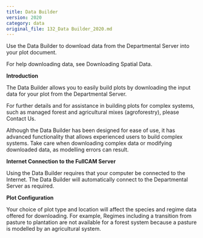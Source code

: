 ```yaml
---
title: Data Builder
version: 2020
category: data
original_file: 132_Data Builder_2020.md
---
```


Use the Data Builder to download data from the Departmental Server into your plot document.

For help downloading data, see Downloading Spatial Data.

**Introduction**

The Data Builder allows you to easily build plots by downloading the input data for your plot from the Departmental Server.

For further details and for assistance in building plots for complex systems, such as managed forest and agricultural mixes (agroforestry), please Contact Us.

Although the Data Builder has been designed for ease of use, it has advanced functionality that allows experienced users to build complex systems. Take care when downloading complex data or modifying downloaded data, as modelling errors can result.

**Internet Connection to the FullCAM Server**

Using the Data Builder requires that your computer be connected to the Internet. The Data Builder will automatically connect to the Departmental Server as required.

**Plot Configuration**

Your choice of plot type and location will affect the species and regime data offered for downloading. For example, Regimes including a transition from pasture to plantation are not available for a forest system because a pasture is modelled by an agricultural system.
